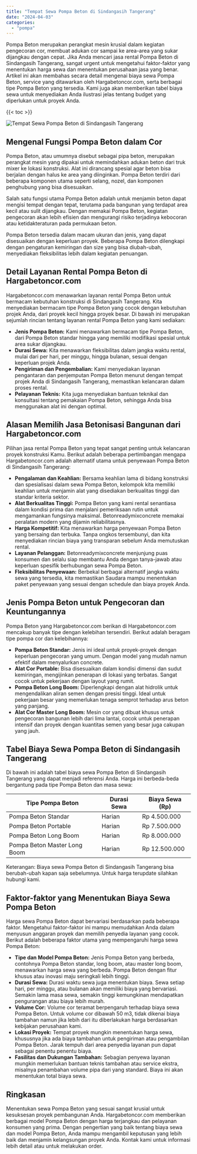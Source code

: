 ```yaml
---
title: "Tempat Sewa Pompa Beton di Sindangasih Tangerang"
date: "2024-04-03"
categories: 
  - "pompa"
---
```




Pompa Beton merupakan perangkat mesin krusial dalam kegiatan pengecoran cor, membuat adukan cor sampai ke area-area yang sukar dijangkau dengan cepat. Jika Anda mencari jasa rental Pompa Beton di Sindangasih Tangerang, sangat urgent untuk mengetahui faktor-faktor yang menentukan harga sewa dan menentukan perusahaan jasa yang benar. Artikel ini akan membahas secara detail mengenai biaya sewa Pompa Beton, service yang ditawarkan oleh Hargabetoncor.com, serta berbagai tipe Pompa Beton yang tersedia. Kami juga akan memberikan tabel biaya sewa untuk menyediakan Anda ilustrasi jelas tentang budget yang diperlukan untuk proyek Anda.

{{< toc >}}

![Tempat Sewa Pompa Beton di Sindangasih Tangerang](https://hargareadymixid.github.io/pompa/concrete-pump%20(15).png)

## Mengenal Fungsi Pompa Beton dalam Cor

Pompa Beton, atau umumnya disebut sebagai pipa beton, merupakan perangkat mesin yang dipakai untuk memindahkan adukan beton dari truk mixer ke lokasi konstruksi. Alat ini dirancang spesial agar beton bisa berjalan dengan halus ke area yang diinginkan. Pompa Beton terdiri dari beberapa komponen utama seperti selang, nozel, dan komponen penghubung yang bisa disesuaikan.

Salah satu fungsi utama Pompa Beton adalah untuk menjamin beton dapat mengisi tempat dengan tepat, terutama pada bangunan yang terdapat area kecil atau sulit dijangkau. Dengan memakai Pompa Beton, kegiatan pengecoran akan lebih efisien dan mengurangi risiko terjadinya kebocoran atau ketidakteraturan pada permukaan beton.

Pompa Beton tersedia dalam macam ukuran dan jenis, yang dapat disesuaikan dengan keperluan proyek. Beberapa Pompa Beton dilengkapi dengan pengaturan kemiringan dan size yang bisa diubah-ubah, menyediakan fleksibilitas lebih dalam kegiatan penuangan.

## Detail Layanan Rental Pompa Beton di Hargabetoncor.com

Hargabetoncor.com menawarkan layanan rental Pompa Beton untuk bermacam kebutuhan konstruksi di Sindangasih Tangerang. Kita menyediakan bermacam tipe Pompa Beton yang cocok dengan kebutuhan projek Anda, dari proyek kecil hingga proyek besar. Di bawah ini merupakan sejumlah rincian tentang layanan rental Pompa Beton yang kami sediakan:

- **Jenis Pompa Beton:** Kami menawarkan bermacam tipe Pompa Beton, dari Pompa Beton standar hingga yang memiliki modifikasi spesial untuk area sukar dijangkau.
- **Durasi Sewa:** Kita menawarkan fleksibilitas dalam jangka waktu rental, mulai dari per hari, per minggu, hingga bulanan, sesuai dengan keperluan projek Anda.
- **Pengiriman dan Pengembalian:** Kami menyediakan layanan pengantaran dan penjemputan Pompa Beton menurut dengan tempat projek Anda di Sindangasih Tangerang, memastikan kelancaran dalam proses rental.
- **Pelayanan Teknis:** Kita juga menyediakan bantuan teknikal dan konsultasi tentang pemakaian Pompa Beton, sehingga Anda bisa menggunakan alat ini dengan optimal.

## Alasan Memilih Jasa Betonisasi Bangunan dari Hargabetoncor.com

Pilihan jasa rental Pompa Beton yang tepat sangat penting untuk kelancaran proyek konstruksi Kamu. Berikut adalah beberapa pertimbangan mengapa Hargabetoncor.com adalah alternatif utama untuk penyewaan Pompa Beton di Sindangasih Tangerang:

- **Pengalaman dan Keahlian:** Bersama keahlian lama di bidang konstruksi dan spesialisasi dalam sewa Pompa Beton, kelompok kita memiliki keahlian untuk menjamin alat yang disediakan berkualitas tinggi dan standar kriteria sektor.
- **Alat Berkualitas Tinggi:** Pompa Beton yang kami rental senantiasa dalam kondisi prima dan menjalani pemeriksaan rutin untuk mengamankan fungsinya maksimal. Betonreadymixconcrete memakai peralatan modern yang dijamin reliabilitasnya.
- **Harga Kompetitif:** Kita menawarkan harga penyewaan Pompa Beton yang bersaing dan terbuka. Tanpa ongkos tersembunyi, dan kita menyediakan rincian biaya yang transparan sebelum Anda memutuskan rental.
- **Layanan Pelanggan:** Betonreadymixconcrete menjunjung puas konsumen dan selalu siap membantu Anda dengan tanya-jawab atau keperluan spesifik berhubungan sewa Pompa Beton.
- **Fleksibilitas Penyewaan:** Berbekal berbagai alternatif jangka waktu sewa yang tersedia, kita memastikan Saudara mampu menentukan paket penyewaan yang sesuai dengan schedule dan biaya proyek Anda.

## Jenis Pompa Beton untuk Pengecoran dan Keuntungannya

Pompa Beton yang Hargabetoncor.com berikan di Hargabetoncor.com mencakup banyak tipe dengan kelebihan tersendiri. Berikut adalah beragam tipe pompa cor dan kelebihannya:

- **Pompa Beton Standar:** Jenis ini ideal untuk proyek-proyek dengan keperluan pengecoran yang umum. Dengan model yang mudah namun efektif dalam menyalurkan concrete.
- **Alat Cor Portable:** Bisa disesuaikan dalam kondisi dimensi dan sudut kemiringan, mengijinkan penerapan di lokasi yang terbatas. Sangat cocok untuk pekerjaan dengan layout yang rumit.
- **Pompa Beton Long Boom:** Diperlengkapi dengan alat hidrolik untuk mengendalikan aliran semen dengan presisi tinggi. Ideal untuk pekerjaan besar yang memerlukan tenaga semprot terhadap arus beton yang panjang.
- **Alat Cor Master Long Boom:** Mesin cor yang dibuat khusus untuk pengecoran bangunan lebih dari lima lantai, cocok untuk penerapan intensif dan proyek dengan kuantitas semen yang besar juga cakupan yang jauh.

## Tabel Biaya Sewa Pompa Beton di Sindangasih Tangerang

Di bawah ini adalah tabel biaya sewa Pompa Beton di Sindangasih Tangerang yang dapat menjadi referensi Anda. Harga ini berbeda-beda bergantung pada tipe Pompa Beton dan masa sewa:

| Tipe Pompa Beton | Durasi Sewa | Biaya Sewa (Rp) |
| --- | --- | --- |
| Pompa Beton Standar | Harian | Rp 4.500.000 |
| Pompa Beton Portable | Harian | Rp 7.500.000 |
| Pompa Beton Long Boom | Harian | Rp 8.000.000 |
| Pompa Beton Master Long Boom | Harian | Rp 12.500.000 |

Keterangan: Biaya sewa Pompa Beton di Sindangasih Tangerang bisa berubah-ubah kapan saja sebelumnya. Untuk harga terupdate silahkan hubungi kami.

## Faktor-faktor yang Menentukan Biaya Sewa Pompa Beton

Harga sewa Pompa Beton dapat bervariasi berdasarkan pada beberapa faktor. Mengetahui faktor-faktor ini mampu memudahkan Anda dalam menyusun anggaran proyek dan memilih penyedia layanan yang cocok. Berikut adalah beberapa faktor utama yang mempengaruhi harga sewa Pompa Beton:

- **Tipe dan Model Pompa Beton:** Jenis Pompa Beton yang berbeda, contohnya Pompa Beton standar, long boom, atau master long boom, menawarkan harga sewa yang berbeda. Pompa Beton dengan fitur khusus atau inovasi maju seringkali lebih tinggi.
- **Durasi Sewa:** Durasi waktu sewa juga menentukan biaya. Sewa setiap hari, per minggu, atau bulanan akan memiliki biaya yang bervariasi. Semakin lama masa sewa, semakin tinggi kemungkinan mendapatkan pengurangan atau biaya lebih murah.
- **Volume Cor:** Volume cor teramat berpengaruh terhadap biaya sewa Pompa Beton. Untuk volume cor dibawah 50 m3, tidak dikenai biaya tambahan namun jika lebih dari itu diberlakukan harga berdasarkan kebijakan perusahaan kami.
- **Lokasi Proyek:** Tempat proyek mungkin menentukan harga sewa, khususnya jika ada biaya tambahan untuk pengiriman atau pengambilan Pompa Beton. Jarak tempuh dari area penyedia layanan pun dapat sebagai penentu penentu biaya.
- **Fasilitas dan Dukungan Tambahan:** Sebagian penyewa layanan mungkin memerlukan bantuan teknis tambahan atau service ekstra, misalnya penambahan volume pipa dari yang standard. Biaya ini akan menentukan total biaya sewa.

## Ringkasan

Menentukan sewa Pompa Beton yang sesuai sangat krusial untuk kesuksesan proyek pembangunan Anda. Hargabetoncor.com memberikan berbagai model Pompa Beton dengan harga terjangkau dan pelayanan konsumen yang prima. Dengan pengertian yang baik tentang biaya sewa dan model Pompa Beton, Anda mampu mengambil keputusan yang lebih baik dan menjamin kelangsungan proyek Anda. Kontak kami untuk informasi lebih detail atau untuk melakukan order.
